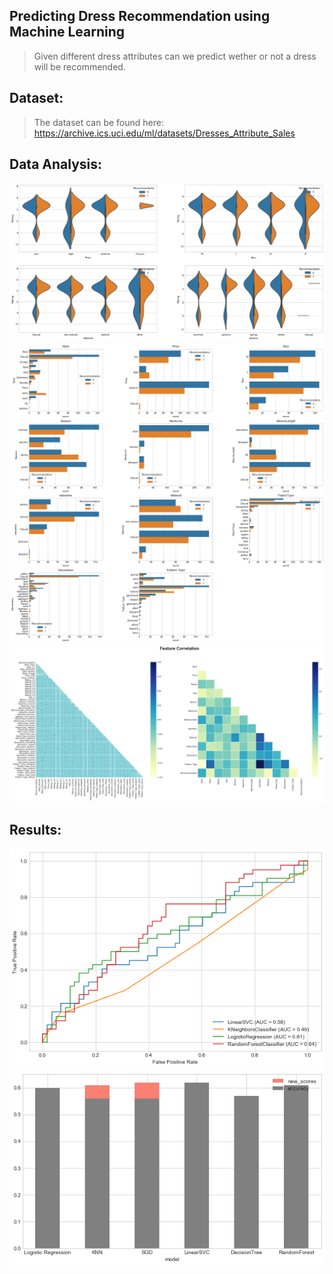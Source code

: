 ## Predicting Dress Recommendation using Machine Learning
> Given different dress attributes can we predict wether or not a dress will be recommended.

## Dataset:
> The dataset can be found here: https://archive.ics.uci.edu/ml/datasets/Dresses_Attribute_Sales

## Data Analysis:
![Trends](https://github.com/benihime91/dress-recommendation/blob/master/plots/trends.png)
![Bivariate Data](https://github.com/benihime91/dress-recommendation/blob/master/plots/bivariate_data_correlation.png)
![Feature Correlations](https://github.com/benihime91/dress-recommendation/blob/master/plots/feature_correlation.png)

## Results:
![ROC Cureves](https://github.com/benihime91/dress-recommendation/blob/master/plots/roc_curves.png)
![Accuracy Graphs](https://github.com/benihime91/dress-recommendation/blob/master/plots/res.png)
